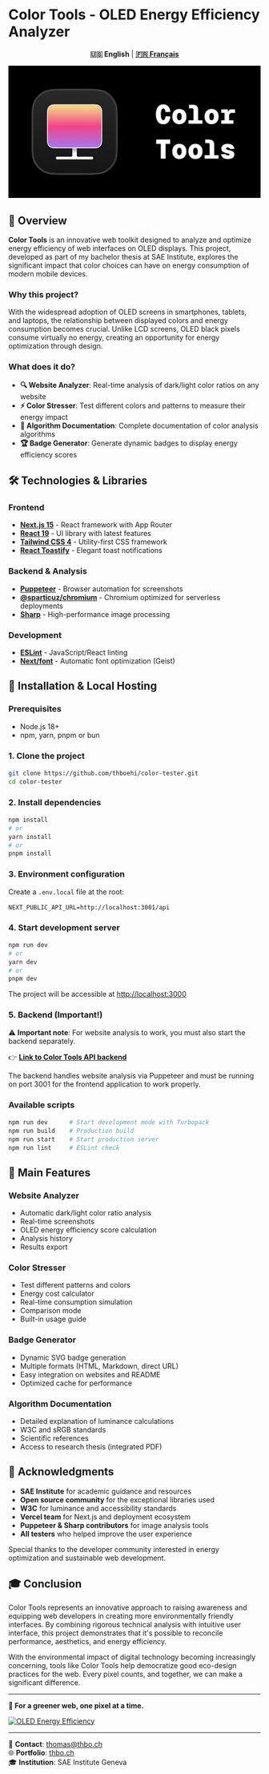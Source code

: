 # Color Tools - OLED Energy Efficiency Analyzer

<div align="center">

**🇺🇸 English** | **[🇫🇷 Français](README_fr.md)**

</div>

![Color Tools](./public/og.png)

## 🎯 Overview

**Color Tools** is an innovative web toolkit designed to analyze and optimize energy efficiency of web interfaces on OLED displays. This project, developed as part of my bachelor thesis at SAE Institute, explores the significant impact that color choices can have on energy consumption of modern mobile devices.

### Why this project?

With the widespread adoption of OLED screens in smartphones, tablets, and laptops, the relationship between displayed colors and energy consumption becomes crucial. Unlike LCD screens, OLED black pixels consume virtually no energy, creating an opportunity for energy optimization through design.

### What does it do?

- **🔍 Website Analyzer**: Real-time analysis of dark/light color ratios on any website
- **⚡ Color Stresser**: Test different colors and patterns to measure their energy impact
- **🔬 Algorithm Documentation**: Complete documentation of color analysis algorithms
- **🏆 Badge Generator**: Generate dynamic badges to display energy efficiency scores

## 🛠️ Technologies & Libraries

### Frontend
- **[Next.js 15](https://nextjs.org/)** - React framework with App Router
- **[React 19](https://react.dev/)** - UI library with latest features
- **[Tailwind CSS 4](https://tailwindcss.com/)** - Utility-first CSS framework
- **[React Toastify](https://github.com/fkhadra/react-toastify)** - Elegant toast notifications

### Backend & Analysis
- **[Puppeteer](https://pptr.dev/)** - Browser automation for screenshots
- **[@sparticuz/chromium](https://github.com/Sparticuz/chromium)** - Chromium optimized for serverless deployments
- **[Sharp](https://sharp.pixelplumbing.com/)** - High-performance image processing

### Development
- **[ESLint](https://eslint.org/)** - JavaScript/React linting
- **[Next/font](https://nextjs.org/docs/app/building-your-application/optimizing/fonts)** - Automatic font optimization (Geist)

## 🚀 Installation & Local Hosting

### Prerequisites
- Node.js 18+ 
- npm, yarn, pnpm or bun

### 1. Clone the project
```bash
git clone https://github.com/thboehi/color-tester.git
cd color-tester
```

### 2. Install dependencies
```bash
npm install
# or
yarn install
# or
pnpm install
```

### 3. Environment configuration
Create a `.env.local` file at the root:
```env
NEXT_PUBLIC_API_URL=http://localhost:3001/api
```

### 4. Start development server
```bash
npm run dev
# or
yarn dev
# or
pnpm dev
```

The project will be accessible at [http://localhost:3000](http://localhost:3000)

### 5. Backend (Important!)

⚠️ **Important note**: For website analysis to work, you must also start the backend separately.

👉 **[Link to Color Tools API backend](https://github.com/thboehi/color-tools-backend)**

The backend handles website analysis via Puppeteer and must be running on port 3001 for the frontend application to work properly.

### Available scripts
```bash
npm run dev      # Start development mode with Turbopack
npm run build    # Production build
npm run start    # Start production server
npm run lint     # ESLint check
```

## 🎨 Main Features

### Website Analyzer
- Automatic dark/light color ratio analysis
- Real-time screenshots
- OLED energy efficiency score calculation
- Analysis history
- Results export

### Color Stresser
- Test different patterns and colors
- Energy cost calculator
- Real-time consumption simulation
- Comparison mode
- Built-in usage guide

### Badge Generator
- Dynamic SVG badge generation
- Multiple formats (HTML, Markdown, direct URL)
- Easy integration on websites and README
- Optimized cache for performance

### Algorithm Documentation
- Detailed explanation of luminance calculations
- W3C and sRGB standards
- Scientific references
- Access to research thesis (integrated PDF)

## 🙏 Acknowledgments

- **SAE Institute** for academic guidance and resources
- **Open source community** for the exceptional libraries used
- **W3C** for luminance and accessibility standards
- **Vercel team** for Next.js and deployment ecosystem
- **Puppeteer & Sharp contributors** for image analysis tools
- **All testers** who helped improve the user experience

Special thanks to the developer community interested in energy optimization and sustainable web development.

## 🎓 Conclusion

Color Tools represents an innovative approach to raising awareness and equipping web developers in creating more environmentally friendly interfaces. By combining rigorous technical analysis with intuitive user interface, this project demonstrates that it's possible to reconcile performance, aesthetics, and energy efficiency.

With the environmental impact of digital technology becoming increasingly concerning, tools like Color Tools help democratize good eco-design practices for the web. Every pixel counts, and together, we can make a significant difference.

---

**🌱 For a greener web, one pixel at a time.**

[![OLED Energy Efficiency](https://ct.thbo.ch/api/badge?website=https://ct.thbo.ch&score=85)](https://ct.thbo.ch)

---

📧 **Contact**: [thomas@thbo.ch](mailto:thoma@thbo.ch)  
🌐 **Portfolio**: [thbo.ch](https://thbo.ch)  
🎓 **Institution**: SAE Institute Geneva